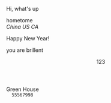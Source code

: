 <!DOCTYPE html>

<html>
<head>
  <meta http-equiv="Content-Type" content="text/html; charset=utf-8"/>
  <title>Spoon-Knife</title>
  <LINK href="styles.css" rel="stylesheet" type="text/css">
</head>

<body>

<img src="forkit.gif" id="octocat" alt="" />
<p>
  Hi, what's up
</p>

</body>
</html>
<address></address>
  hometome
   <Address>
    China
    US
    CA
  </Address> 
  <p>
    Happy New Year!
  </p>
  <p>
    you are brillent
  </p>
<header>
  123
</header>
<h>
  Green House
</h>
<code>
  55567998
</code>


